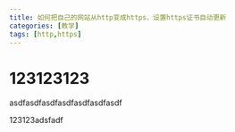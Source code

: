 ```yaml
---
title: 如何把自己的网站从http变成https，设置https证书自动更新
categories: [教学]
tags: [http,https]
---
```




# 123123123

asdfasdfasdfasdfasdfasdfasdf


123123adsfadf